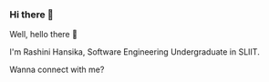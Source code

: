 ### Hi there 👋
Well, hello there 👋

I'm Rashini Hansika, Software Engineering Undergraduate in SLIIT.

Wanna connect with me?
